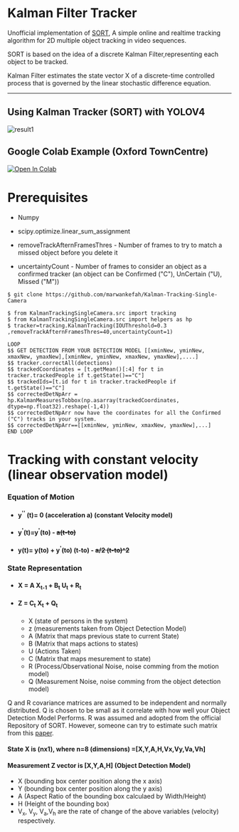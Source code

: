 
# Kalman Filter Tracker

Unofficial implementation of [SORT](http://arxiv.org/abs/1602.00763), A simple online and realtime tracking algorithm for 2D multiple object tracking in video sequences.

SORT is based on the idea of a discrete Kalman Filter,representing each object to be tracked.

Kalman Filter estimates the state vector X of a discrete-time controlled process that is governed by the linear stochastic difference equation.

---
## Using Kalman Tracker (SORT) with YOLOV4
![result1](https://github.com/marwankefah/emotionRecognition/blob/master/result1.jpg)

## Google Colab Example (Oxford TownCentre)
[![Open In Colab](https://colab.research.google.com/assets/colab-badge.svg)](https://colab.research.google.com/drive/16g9ovKNglXNvJXIW8E4Hqg0vjHRg36Q-?usp=sharing)

# Prerequisites
   -  Numpy
   -  scipy.optimize.linear_sum_assignment


-  removeTrackAfternFramesThres  - Number of frames to try to match a missed object before you delete it
-  uncertaintyCount              - Number of frames to consider an object as a confirmed tracker (an object can be  Confirmed ("C"), UnCertain ("U), Missed ("M"))         
```
$ git clone https://github.com/marwankefah/Kalman-Tracking-Single-Camera
```
```
$ from KalmanTrackingSingleCamera.src import tracking
$ from KalmanTrackingSingleCamera.src import helpers as hp 
$ tracker=tracking.KalmanTracking(IOUThreshold=0.3 ,removeTrackAfternFramesThres=40,uncertaintyCount=1)
 
LOOP 
$$ GET DETECTION FROM YOUR DETECTION MODEL [[xminNew, yminNew, xmaxNew, ymaxNew],[xminNew, yminNew, xmaxNew, ymaxNew],....]
$$ tracker.correctAll(detections)
$$ trackedCoordinates = [t.getMean()[:4] for t in tracker.trackedPeople if t.getState()=="C"]
$$ trackedIds=[t.id for t in tracker.trackedPeople if t.getState()=="C"]
$$ correctedDetNpArr = hp.KalmanMeasuresTobbox(np.asarray(trackedCoordinates, dtype=np.float32).reshape(-1,4))
$$ correctedDetNpArr now have the coordinates for all the Confirmed ("C") tracks in your system.
$$ correctedDetNpArr==[[xminNew, yminNew, xmaxNew, ymaxNew],...] 
END LOOP    
```

# Tracking with constant velocity (linear observation model)
### Equation of Motion 
-  #### y<sup>''</sup> (t)= 0 (acceleration a)  (constant Velocity model) 
-  #### y<sup>'</sup>(t)=y<sup>'</sup>(to) - <del>a(t-to)</del> 
-  #### y(t)= y(to) + y<sup>'</sup>(to) (t-to) - <del>a/2 (t-to)^2 </del> 
### State Representation
-  #### X = A X<sub>t-1</sub> + B<sub>t</sub> U<sub>t</sub> +  R<sub>t</sub>
-  #### Z = C<sub>t</sub> X<sub>t</sub> + Q<sub>t</sub>
   -    X  (state of persons in the system)
   -    z  (measurements taken from Object Detection Model)
   -    A  (Matrix that maps previous state to current State)
   -    B  (Matrix that maps actions to states) 
   -    U  (Actions Taken)
   -    C  (Matrix that maps mesurement to state)
   -    R  (Process/Observational Noise, noise comming from the motion model)
   -    Q  (Measurement Noise, noise comming from the object detection model)

 Q and R covariance matrices are assumed to be independent and normally distributed.
 Q is chosen to be small as it correlate with how well your Object Detection Model Performs.
 R was assumed and adopted from the official Repository of SORT. However, someone can try to estimate such matrix from this [paper](https://ieeexplore.ieee.org/document/6719478).
#### State X is (nx1), where n=8 (dimensions) =[X,Y,A,H,Vx,Vy,Va,Vh]
####  Measurement  Z vector is [X,Y,A,H] (Object Detection Model)
   -    X (bounding box center position along the x axis)
   -    Y (bounding box center position along the y axis)
   -    A (Aspect Ratio of the bounding box calculaed by Width/Height)
   -    H (Height of the bounding box)
   -    V<sub>x</sub>, V<sub>y</sub>, V<sub>a</sub>,V<sub>h</sub> are the rate of change of the above variables (velocity) respectively.

 



